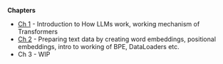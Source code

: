 **Chapters**

- [Ch 1](https://github.com/apurvasijaria/notes-and-codes-from-books/blob/master/build_a_large_language_model_from_scratch/01_understanding_llm.ipynb) - Introduction to How LLMs work, working mechanism of Transformers
- [Ch 2](https://github.com/apurvasijaria/notes-and-codes-from-books/blob/master/build_a_large_language_model_from_scratch/02_working_with_text_data.ipynb) - Preparing text data by creating word embeddings, positional embeddings, intro to working of BPE, DataLoaders etc. 
- Ch 3 - WIP
